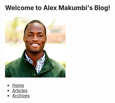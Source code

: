 ## Welcome to Alex Makumbi's Blog!

![Image](assets/img/Makumbi.jpg)

- [Home](https://makumbi.github.io/output/index.html)
- [Articles](https://makumbi.github.io/output/about.html)
- [Archives](https://makumbi.github.io/output/archive.html)




